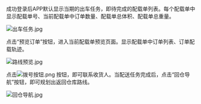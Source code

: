 成功登录后APP默认显示当期的出车任务，即待完成的配载单列表。每个配载单中显示配载单号、当前配载单中订单数量、配载单总体积、配载单总重量。  

![出车任务.jpg](https://i.loli.net/2019/01/16/5c3ea45ec9ba7.jpg ':size=200')  
  
点击“预览订单”按钮，进入当前配载单预览页面。显示配载单中订单列表、订单配载轨迹。  

![路线预览.jpg](https://i.loli.net/2019/01/16/5c3ea4826eaac.jpg ':size=200')  

  
点击![拨号按钮.png](https://i.loli.net/2019/01/16/5c3ed24db1581.png) 按钮，即可联系收货人。当配送任务完成后，点击“回仓导航”按钮，即可规划出返回仓库路线。
  
![回仓导航.jpg](https://i.loli.net/2019/01/16/5c3ea45f04d28.jpg ':size=200')

 
